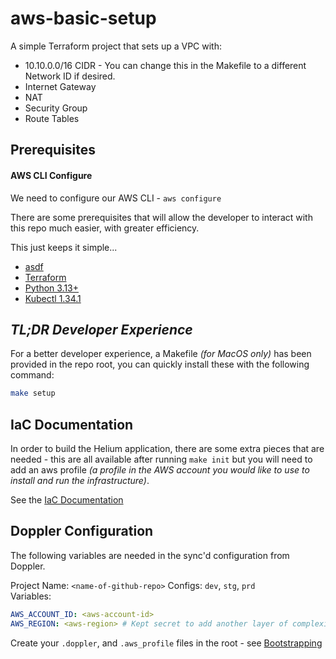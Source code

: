 # aws-basic-setup

A simple Terraform project that sets up a VPC with:

- 10.10.0.0/16 CIDR - You can change this in the Makefile to a different Network ID if desired.
- Internet Gateway
- NAT
- Security Group
- Route Tables

## Prerequisites

#### AWS CLI Configure

We need to configure our AWS CLI - `aws configure`

There are some prerequisites that will allow the developer to interact with this repo much easier, with
greater efficiency.

This just keeps it simple...

- [asdf](https://asdf-vm.com/)
- [Terraform](https://developer.hashicorp.com/terraform/tutorials/aws-get-started/install-cli)
- [Python 3.13+](https://www.python.org/)
- [Kubectl 1.34.1](https://kubernetes.io/docs/tasks/tools/install-kubectl-macos/)

## _TL;DR Developer Experience_

For a better developer experience, a Makefile _(for MacOS only)_ has been provided in the repo root, you can quickly install these with the following command:

```bash
make setup
```

## IaC Documentation

In order to build the Helium application, there are some extra pieces that are needed - this are all available after running
`make init` but you will need to add an aws profile _(a profile in the AWS account you would like to use to install and run the infrastructure)_.

See the [IaC Documentation](./iac/README.md)

## Doppler Configuration

The following variables are needed in the sync'd configuration from Doppler.

Project Name: `<name-of-github-repo>` 
Configs: `dev`, `stg`, `prd`  
Variables:

```yaml
AWS_ACCOUNT_ID: <aws-account-id>
AWS_REGION: <aws-region> # Kept secret to add another layer of complexity for potential bad actors
```

Create your `.doppler`, and `.aws_profile` files in the root - see [Bootstrapping](./iac/README.md#bootstrapping----s3-remote-state-bucket-backend)

